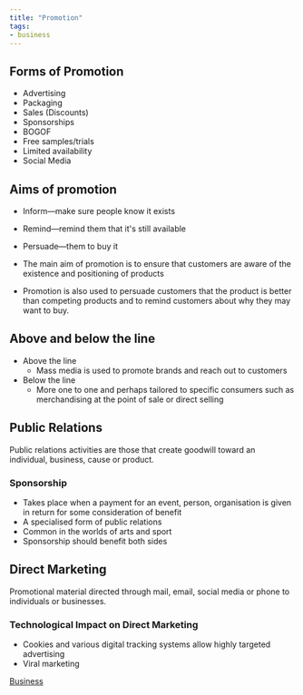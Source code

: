 ```yaml
---
title: "Promotion"
tags:
- business
---
```


## Forms of Promotion

- Advertising
- Packaging
- Sales (Discounts)
- Sponsorships
- BOGOF
- Free samples/trials
- Limited availability
- Social Media


## Aims of promotion

- Inform—make sure people know it exists
- Remind—remind them that it's still available 
- Persuade—them to buy it

- The main aim of promotion is to ensure that customers are aware of the existence and positioning of products
- Promotion is also used to persuade customers that the product is better than competing products and to remind customers about why they may want to buy.

## Above and below the line

- Above the line
	- Mass media is used to promote brands and reach out to customers
- Below the line
	- More one to one and perhaps tailored to specific consumers such as merchandising at the point of sale or direct selling

## Public Relations

Public relations activities are those that create goodwill toward an individual, business, cause or product.

### Sponsorship 

- Takes place when a payment for an event, person, organisation is given in return for some consideration of benefit
- A specialised form of public relations
- Common in the worlds of arts and sport
- Sponsorship should benefit both sides

## Direct Marketing

Promotional material directed through mail, email, social media or phone to individuals or businesses.


### Technological Impact on Direct Marketing

- Cookies and various digital tracking systems allow highly targeted advertising
- Viral marketing




[Business](/Business)